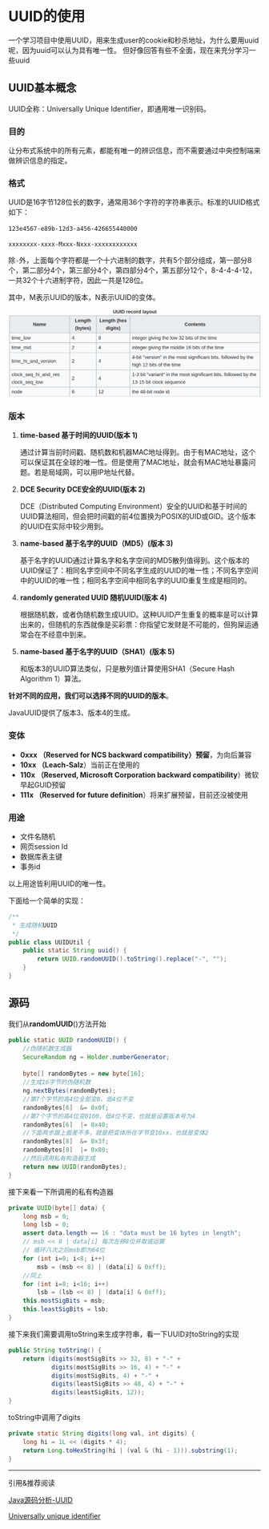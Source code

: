 # UUID的使用

一个学习项目中使用UUID，用来生成user的cookie和秒杀地址，为什么要用uuid呢，因为uuid可以认为具有唯一性。
但好像回答有些不全面，现在来充分学习一些uuid

## UUID基本概念

UUID全称：Universally Unique Identifier，即通用唯一识别码。

### 目的

让分布式系统中的所有元素，都能有唯一的辨识信息，而不需要通过中央控制端来做辨识信息的指定。

### 格式

UUID是16字节128位长的数字，通常用36个字符的字符串表示。标准的UUID格式如下：

`123e4567-e89b-12d3-a456-426655440000`

`xxxxxxxx-xxxx-Mxxx-Nxxx-xxxxxxxxxxxx`

除`-`外，上面每个字符都是一个十六进制的数字，共有5个部分组成，第一部分8个，第二部分4个，第三部分4个，第四部分4个，第五部分12个，8-4-4-4-12，一共32个十六进制字符，因此一共是128位。

其中，M表示UUID的版本，N表示UUID的变体。

![UUID_record_layout](../Image/UUID_record_layout.png)

### 版本

1. **time-based 基于时间的UUID(版本 1)**

    通过计算当前时间戳、随机数和机器MAC地址得到。由于有MAC地址，这个可以保证其在全球的唯一性。但是使用了MAC地址，就会有MAC地址暴露问题。若是局域网，可以用IP地址代替。

2. **DCE Security DCE安全的UUID(版本 2)**

    DCE（Distributed Computing Environment）安全的UUID和基于时间的UUID算法相同，但会把时间戳的前4位置换为POSIX的UID或GID。这个版本的UUID在实际中较少用到。

3. **name-based 基于名字的UUID（MD5）(版本 3)**

    基于名字的UUID通过计算名字和名字空间的MD5散列值得到。这个版本的UUID保证了：相同名字空间中不同名字生成的UUID的唯一性；不同名字空间中的UUID的唯一性；相同名字空间中相同名字的UUID重复生成是相同的。

4. **randomly generated UUID 随机UUID(版本 4)**

    根据随机数，或者伪随机数生成UUID。这种UUID产生重复的概率是可以计算出来的，但随机的东西就像是买彩票：你指望它发财是不可能的，但狗屎运通常会在不经意中到来。

5. **name-based 基于名字的UUID（SHA1）(版本 5)**

    和版本3的UUID算法类似，只是散列值计算使用SHA1（Secure Hash Algorithm 1）算法。

**针对不同的应用，我们可以选择不同的UUID的版本**。

JavaUUID提供了版本3、版本4的生成。

### 变体

* **0xxx （Reserved for NCS backward compatibility）预留**，为向后兼容
* **10xx （Leach-Salz**）当前正在使用的
* **110x （Reserved, Microsoft Corporation backward compatibility**）微软早起GUID预留
* **111x （Reserved for future definition**）将来扩展预留，目前还没被使用

### 用途

* 文件名随机
* 网页session Id
* 数据库表主键
* 事务id

以上用途皆利用UUID的唯一性。

下面给一个简单的实现：

```Java
/**
 * 生成随机UUID
 */
public class UUIDUtil {
    public static String uuid() {
        return UUID.randomUUID().toString().replace("-", "");
    }
}
```

## 源码

我们从**randomUUID**()方法开始

```Java
public static UUID randomUUID() {
    //伪随机数生成器
    SecureRandom ng = Holder.numberGenerator;
    
    byte[] randomBytes = new byte[16];
    //生成16字节的伪随机数
    ng.nextBytes(randomBytes);
    //第7个字节的高4位全部变0，低4位不变
    randomBytes[6]  &= 0x0f;
    //第7个字节的高4位变0100，低4位不变，也就是设置版本号为4
    randomBytes[6]  |= 0x40;
    //下面两步跟上面差不多，就是把变体所在字节变10xx，也就是变体2
    randomBytes[8]  &= 0x3f;  
    randomBytes[8]  |= 0x80; 
    //然后调用私有构造器生成
    return new UUID(randomBytes);
}
```

接下来看一下所调用的私有构造器

```Java
private UUID(byte[] data) {
    long msb = 0;
    long lsb = 0;
    assert data.length == 16 : "data must be 16 bytes in length";
    // msb << 8 | data[i] 每次左移8位并取或运算 
    // 循环八次之后msb即为64位
    for (int i=0; i<8; i++)
        msb = (msb << 8) | (data[i] & 0xff);
    //同上
    for (int i=8; i<16; i++)
        lsb = (lsb << 8) | (data[i] & 0xff);
    this.mostSigBits = msb;
    this.leastSigBits = lsb;
}
```

接下来我们需要调用toString来生成字符串，看一下UUID对toString的实现

```Java
public String toString() {
    return (digits(mostSigBits >> 32, 8) + "-" +
            digits(mostSigBits >> 16, 4) + "-" +
            digits(mostSigBits, 4) + "-" +
            digits(leastSigBits >> 48, 4) + "-" +
            digits(leastSigBits, 12));
}
```

toString中调用了digits

```Java
private static String digits(long val, int digits) {
    long hi = 1L << (digits * 4);
    return Long.toHexString(hi | (val & (hi - 1))).substring(1);
}
```

---

引用&推荐阅读

[Java源码分析-UUID](https://www.cnblogs.com/yy1024/p/8034198.html)

[Universally unique identifier](https://en.wikipedia.org/wiki/Universally_unique_identifier#Version_4_(random))